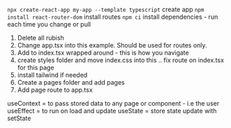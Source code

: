 `npx create-react-app my-app --template typescript` create app
`npm install react-router-dom` install routes
`npm ci` install dependencies - run each time you change or pull

1. Delete all rubish
2. Change app.tsx into this example. Should be used for routes only.
3. Add <browserRouter> to index.tsx wrapped around <app> - this is how you navigate
4. create styles folder and move index.css into this .. fix route on index.tsx for this page
5. install tailwind if needed
6. Create a pages folder and add pages
7. Add page route to app.tsx

useContext = to pass stored data to any page or component - i.e the user
useEffect = to run on load and update
useState = store state update with setState